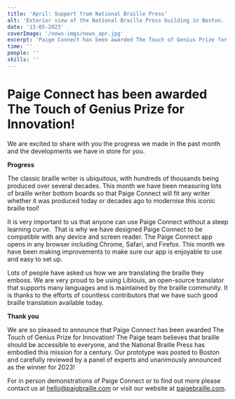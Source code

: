 ```yaml
---
title: 'April: Support from National Braille Press'
alt: 'Exterior view of the National Braille Press building in Boston. '
date: '13-05-2023'
coverImage: '/news-imgs/news_apr.jpg'
excerpt: 'Paige Connect has been awarded The Touch of Genius Prize for Innovation!'
time: ''
people: ''
skills: ''
---
```


# Paige Connect has been awarded The Touch of Genius Prize for Innovation!

We are excited to share with you the progress we made in the past month and the developments we have in store for you.

**Progress**

The classic braille writer is ubiquitous, with hundreds of thousands being produced over several decades. This month we have been measuring lots of braille writer bottom boards so that Paige Connect will fit any writer whether it was produced today or decades ago to modernise this iconic braille tool!

It is very important to us that anyone can use Paige Connect without a steep learning curve.  That is why we have designed Paige Connect to be compatible with any device and screen reader. The Paige Connect app opens in any browser including Chrome, Safari, and Firefox. This month we have been making improvements to make sure our app is enjoyable to use and easy to set up.

Lots of people have asked us how we are translating the braille they emboss. We are very proud to be using Liblouis, an open-source translator that supports many languages and is maintained by the braille community. It is thanks to the efforts of countless contributors that we have such good braille translation available today.

**Thank you**

We are so pleased to announce that Paige Connect has been awarded The Touch of Genius Prize for Innovation! The Paige team believes that braille should be accessible to everyone, and the National Braille Press has embodied this mission for a century. Our prototype was posted to Boston and carefully reviewed by a panel of experts and unanimously announced as the winner for 2023!

For in person demonstrations of Paige Connect or to find out more please contact us at <hello@paigbraille.com> or visit our website at [paigebraille.com](https://paigebraille.com/).